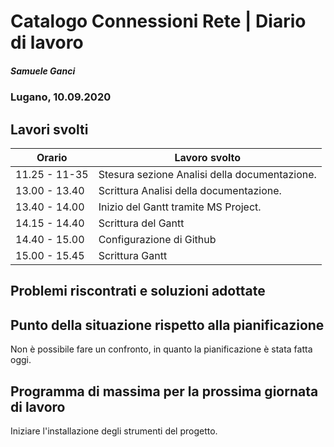 

# Catalogo Connessioni Rete | Diario di lavoro
##### Samuele Ganci
### Lugano, 10.09.2020

## Lavori svolti


|Orario        |Lavoro svolto                                         |
|--------------|------------------------------------------------------|
|11.25 - 11-35 |Stesura sezione Analisi della documentazione.         |
|13.00 - 13.40 |Scrittura Analisi della documentazione.               |
|13.40 - 14.00 |Inizio del Gantt tramite MS Project.                  |
|14.15 - 14.40 |Scrittura del Gantt                                   |
|14.40 - 15.00 |Configurazione di Github                              |
|15.00 - 15.45 |Scrittura Gantt                                       |

##  Problemi riscontrati e soluzioni adottate


##  Punto della situazione rispetto alla pianificazione
Non è possibile fare un confronto, in quanto la pianificazione è stata fatta oggi.

## Programma di massima per la prossima giornata di lavoro
Iniziare l'installazione degli strumenti del progetto.
